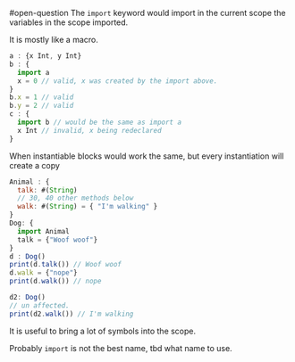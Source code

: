 #open-question 
The `import` keyword would import in the current scope the variables in the scope imported. 


It is mostly like a macro. 


```js
a : {x Int, y Int}
b : {
  import a
  x = 0 // valid, x was created by the import above.
}
b.x = 1 // valid
b.y = 2 // valid
c : { 
  import b // would be the same as import a
  x Int // invalid, x being redeclared
}
```

When instantiable blocks would work the same, but every instantiation will create a copy

```js
Animal : {
  talk: #(String)
  // 30, 40 other methods below 
  walk: #(String) = { "I'm walking" }
}
Dog: {
  import Animal
  talk = {"Woof woof"}
}
d : Dog()
print(d.talk()) // Woof woof
d.walk = {"nope"}
print(d.walk()) // nope

d2: Dog()
// un affected.
print(d2.walk()) // I'm walking

```

It is useful to bring a lot of symbols into the scope. 

Probably `import` is not the best name, tbd what name to use. 

